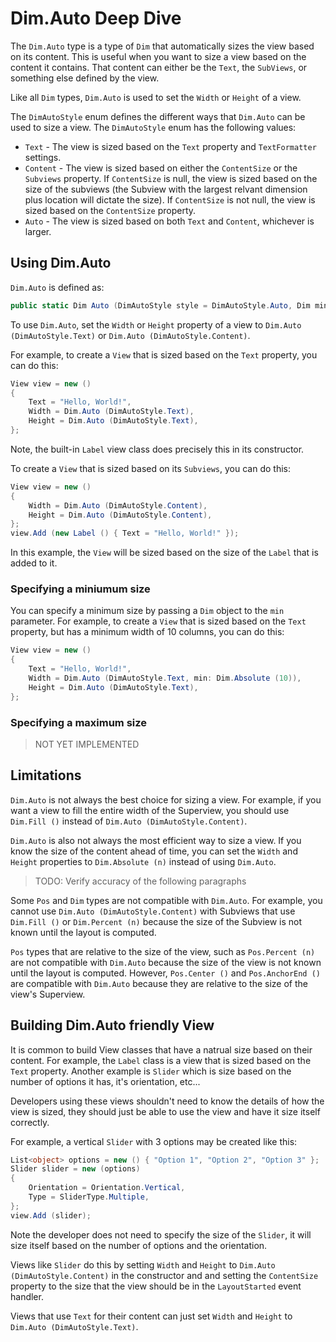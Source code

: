 # Dim.Auto Deep Dive

The `Dim.Auto` type is a type of `Dim` that automatically sizes the view based on its content. This is useful when you want to size a view based on the content it contains. That content can either be the `Text`, the `SubViews`, or something else defined by the view.

Like all `Dim` types, `Dim.Auto` is used to set the `Width` or `Height` of a view. 

The `DimAutoStyle` enum defines the different ways that `Dim.Auto` can be used to size a view. The `DimAutoStyle` enum has the following values:

* `Text` - The view is sized based on the `Text` property and `TextFormatter` settings.
* `Content` - The view is sized based on either the `ContentSize` or the `Subviews` property. If `ContentSize` is null, the view is sized based on the size of the subviews (the Subview with the largest relvant dimension plus location will dictate the size). If `ContentSize` is not null, the view is sized based on the `ContentSize` property.
* `Auto` -  The view is sized based on both `Text` and `Content`, whichever is larger.

## Using Dim.Auto

`Dim.Auto` is defined as:

```cs
public static Dim Auto (DimAutoStyle style = DimAutoStyle.Auto, Dim min = null, Dim max = null)
```

To use `Dim.Auto`, set the `Width` or `Height` property of a view to `Dim.Auto (DimAutoStyle.Text)` or `Dim.Auto (DimAutoStyle.Content)`.


For example, to create a `View` that is sized based on the `Text` property, you can do this:

```cs
View view = new ()
{
    Text = "Hello, World!",
    Width = Dim.Auto (DimAutoStyle.Text),
    Height = Dim.Auto (DimAutoStyle.Text),
};
```

Note, the built-in `Label` view class does precisely this in its constructor.

To create a `View` that is sized based on its `Subviews`, you can do this:

```cs
View view = new ()
{
    Width = Dim.Auto (DimAutoStyle.Content),
    Height = Dim.Auto (DimAutoStyle.Content),
};
view.Add (new Label () { Text = "Hello, World!" });
```

In this example, the `View` will be sized based on the size of the `Label` that is added to it.

### Specifying a miniumum size

You can specify a minimum size by passing a `Dim` object to the `min` parameter. For example, to create a `View` that is sized based on the `Text` property, but has a minimum width of 10 columns, you can do this:

```cs
View view = new ()
{
    Text = "Hello, World!",
    Width = Dim.Auto (DimAutoStyle.Text, min: Dim.Absolute (10)),
    Height = Dim.Auto (DimAutoStyle.Text),
};
```

### Specifying a maximum size

> NOT YET IMPLEMENTED

## Limitations

`Dim.Auto` is not always the best choice for sizing a view. For example, if you want a view to fill the entire width of the Superview, you should use `Dim.Fill ()` instead of `Dim.Auto (DimAutoStyle.Content)`.

`Dim.Auto` is also not always the most efficient way to size a view. If you know the size of the content ahead of time, you can set the `Width` and `Height` properties to `Dim.Absolute (n)` instead of using `Dim.Auto`.

> TODO: Verify accuracy of the following paragraphs

Some `Pos` and `Dim` types are not compatible with `Dim.Auto`. For example, you cannot use `Dim.Auto (DimAutoStyle.Content)` with Subviews that use `Dim.Fill ()` or `Dim.Percent (n)` because the size of the Subview is not known until the layout is computed.

`Pos` types that are relative to the size of the view, such as `Pos.Percent (n)` are not compatible with `Dim.Auto` because the size of the view is not known until the layout is computed. However, `Pos.Center ()` and `Pos.AnchorEnd ()` are compatible with `Dim.Auto` because they are relative to the size of the view's Superview.


## Building Dim.Auto friendly View

It is common to build View classes that have a natrual size based on their content. For example, the `Label` class is a view that is sized based on the `Text` property. Another example is `Slider` which is size based on the number of options it has, it's orientation, etc... 

Developers using these views shouldn't need to know the details of how the view is sized, they should just be able to use the view and have it size itself correctly.

For example, a vertical `Slider` with 3 options may be created like this:

```cs
List<object> options = new () { "Option 1", "Option 2", "Option 3" };
Slider slider = new (options)
{
    Orientation = Orientation.Vertical,
    Type = SliderType.Multiple,
};
view.Add (slider);
```

Note the developer does not need to specify the size of the `Slider`, it will size itself based on the number of options and the orientation. 

Views like `Slider` do this by setting `Width` and `Height` to `Dim.Auto (DimAutoStyle.Content)` in the constructor and and setting the `ContentSize` property to the size that the view should be in the `LayoutStarted` event handler.

Views that use `Text` for their content can just set `Width` and `Height` to `Dim.Auto (DimAutoStyle.Text)`.

